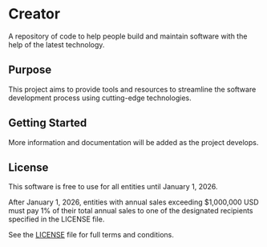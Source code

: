 # Creator

A repository of code to help people build and maintain software with the help of the latest technology.

## Purpose

This project aims to provide tools and resources to streamline the software development process using cutting-edge technologies.

## Getting Started

More information and documentation will be added as the project develops.

## License

This software is free to use for all entities until January 1, 2026.

After January 1, 2026, entities with annual sales exceeding $1,000,000 USD must pay 1% of their total annual sales to one of the designated recipients specified in the LICENSE file.

See the [LICENSE](LICENSE) file for full terms and conditions.